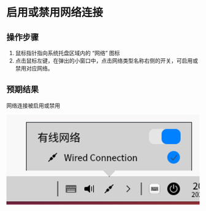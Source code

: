 # 启用或禁用网络连接

## 操作步骤

1. 鼠标指针指向系统托盘区域内的 “网络” 图标
2. 点击鼠标左键，在弹出的小窗口中，点击网络类型名称右侧的开关，可启用或禁用对应网络。

## 预期结果

网络连接被启用或禁用

![启用或禁用网络连接](../img/启用或禁用网络连接.png)